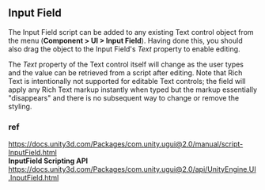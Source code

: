 ## Input Field

The Input Field script can be added to any existing Text control object from the menu (**Component > UI > Input Field**). Having done this, you should also drag the object to the Input Field's _Text_ property to enable editing.

The _Text_ property of the Text control itself will change as the user types and the value can be retrieved from a script after editing. Note that Rich Text is intentionally not supported for editable Text controls; the field will apply any Rich Text markup instantly when typed but the markup essentially "disappears" and there is no subsequent way to change or remove the styling.






### ref 
https://docs.unity3d.com/Packages/com.unity.ugui@2.0/manual/script-InputField.html \
**InputField Scripting API** \
https://docs.unity3d.com/Packages/com.unity.ugui@2.0/api/UnityEngine.UI.InputField.html
